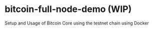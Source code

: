# bitcoin-full-node-demo (WIP)
Setup and Usage of Bitcoin Core using the testnet chain using Docker
